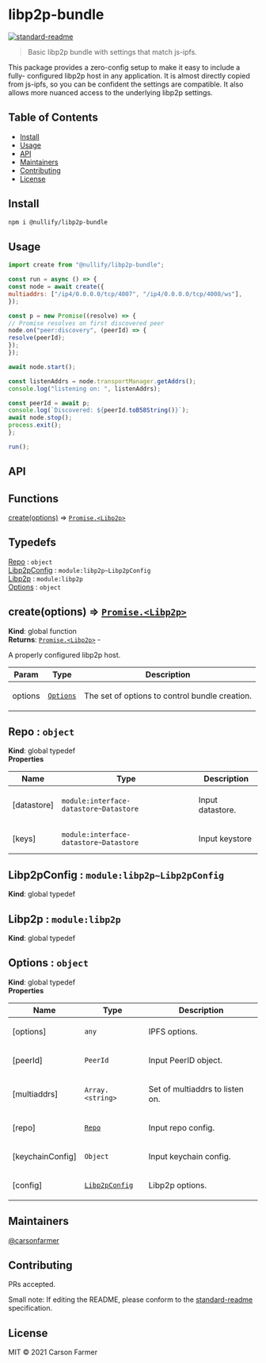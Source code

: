 # libp2p-bundle

[![standard-readme](https://img.shields.io/badge/standard--readme-OK-green.svg?style=flat-square)](https://github.com/RichardLitt/standard-readme)

> Basic libp2p bundle with settings that match js-ipfs.

This package provides a zero-config setup to make it easy to include a fully-
configured libp2p host in any application. It is almost directly copied from
js-ipfs, so you can be confident the settings are compatible. It also allows
more nuanced access to the underlying libp2p settings.

## Table of Contents

- [Install](#install)
- [Usage](#usage)
- [API](#api)
- [Maintainers](#maintainers)
- [Contributing](#contributing)
- [License](#license)

## Install

```bash
npm i @nullify/libp2p-bundle
```

## Usage

```javascript
import create from "@nullify/libp2p-bundle";

const run = async () => {
const node = await create({
multiaddrs: ["/ip4/0.0.0.0/tcp/4007", "/ip4/0.0.0.0/tcp/4008/ws"],
});

const p = new Promise((resolve) => {
// Promise resolves on first discovered peer
node.on("peer:discovery", (peerId) => {
resolve(peerId);
});
});

await node.start();

const listenAddrs = node.transportManager.getAddrs();
console.log("listening on: ", listenAddrs);

const peerId = await p;
console.log(`Discovered: ${peerId.toB58String()}`);
await node.stop();
process.exit();
};

run();
```

## API

## Functions

<dl>
<dt><a href="#create">create(options)</a> ⇒ <code><a href="#Libp2p">Promise.&lt;Libp2p&gt;</a></code></dt>
<dd></dd>
</dl>

## Typedefs

<dl>
<dt><a href="#Repo">Repo</a> : <code>object</code></dt>
<dd></dd>
<dt><a href="#Libp2pConfig">Libp2pConfig</a> : <code>module:libp2p~Libp2pConfig</code></dt>
<dd></dd>
<dt><a href="#Libp2p">Libp2p</a> : <code>module:libp2p</code></dt>
<dd></dd>
<dt><a href="#Options">Options</a> : <code>object</code></dt>
<dd></dd>
</dl>

<a name="create"></a>

## create(options) ⇒ [<code>Promise.&lt;Libp2p&gt;</code>](#Libp2p)
**Kind**: global function  
**Returns**: [<code>Promise.&lt;Libp2p&gt;</code>](#Libp2p) - <p>A properly configured libp2p host.</p>  
<table>
  <thead>
    <tr>
      <th>Param</th><th>Type</th><th>Description</th>
    </tr>
  </thead>
  <tbody>
<tr>
    <td>options</td><td><code><a href="#Options">Options</a></code></td><td><p>The set of options to control bundle creation.</p></td>
    </tr>  </tbody>
</table>

<a name="Repo"></a>

## Repo : <code>object</code>
**Kind**: global typedef  
**Properties**

<table>
  <thead>
    <tr>
      <th>Name</th><th>Type</th><th>Description</th>
    </tr>
  </thead>
  <tbody>
<tr>
    <td>[datastore]</td><td><code>module:interface-datastore~Datastore</code></td><td><p>Input datastore.</p></td>
    </tr><tr>
    <td>[keys]</td><td><code>module:interface-datastore~Datastore</code></td><td><p>Input keystore</p></td>
    </tr>  </tbody>
</table>

<a name="Libp2pConfig"></a>

## Libp2pConfig : <code>module:libp2p~Libp2pConfig</code>
**Kind**: global typedef  
<a name="Libp2p"></a>

## Libp2p : <code>module:libp2p</code>
**Kind**: global typedef  
<a name="Options"></a>

## Options : <code>object</code>
**Kind**: global typedef  
**Properties**

<table>
  <thead>
    <tr>
      <th>Name</th><th>Type</th><th>Description</th>
    </tr>
  </thead>
  <tbody>
<tr>
    <td>[options]</td><td><code>any</code></td><td><p>IPFS options.</p></td>
    </tr><tr>
    <td>[peerId]</td><td><code>PeerId</code></td><td><p>Input PeerID object.</p></td>
    </tr><tr>
    <td>[multiaddrs]</td><td><code>Array.&lt;string&gt;</code></td><td><p>Set of multiaddrs to listen on.</p></td>
    </tr><tr>
    <td>[repo]</td><td><code><a href="#Repo">Repo</a></code></td><td><p>Input repo config.</p></td>
    </tr><tr>
    <td>[keychainConfig]</td><td><code>Object</code></td><td><p>Input keychain config.</p></td>
    </tr><tr>
    <td>[config]</td><td><code><a href="#Libp2pConfig">Libp2pConfig</a></code></td><td><p>Libp2p options.</p></td>
    </tr>  </tbody>
</table>


## Maintainers

[@carsonfarmer](https://github.com/carsonfarmer)

## Contributing

PRs accepted.

Small note: If editing the README, please conform to the
[standard-readme](https://github.com/RichardLitt/standard-readme) specification.

## License

MIT © 2021 Carson Farmer